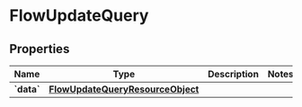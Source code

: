 
# FlowUpdateQuery

## Properties
| Name | Type | Description | Notes |
| ------------ | ------------- | ------------- | ------------- |
| **&#x60;data&#x60;** | [**FlowUpdateQueryResourceObject**](FlowUpdateQueryResourceObject.md) |  |  |



